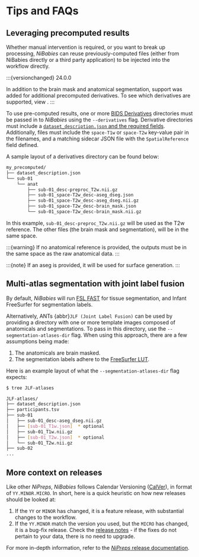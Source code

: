 # Tips and FAQs

## Leveraging precomputed results

Whether manual intervention is required, or you want to break up processing, *NiBabies* can reuse previously-computed files (either from NiBabies directly or a third party application) to be injected into the workflow directly.

:::{versionchanged} 24.0.0

In addition to the brain mask and anatomical segmentation, support was added for additional precomputed derivatives. To see which derivatives are supported, view [](outputs.md#anatomical-derivatives).
:::

To use pre-computed results, one or more [BIDS Derivatives](https://bids-specification.readthedocs.io/en/stable/05-derivatives/01-introduction.html#bids-derivatives) directories must be passed in to *NiBabies* using the `--derivatives` flag.
Derivative directories must include a [`dataset_description.json` and the required fields](https://bids-specification.readthedocs.io/en/stable/03-modality-agnostic-files.html#derived-dataset-and-pipeline-description).
Additionally, files must include the `space-T1w` or `space-T2w` key-value pair in the filenames, and a matching sidecar JSON file with the `SpatialReference` field defined.

A sample layout of a derivatives directory can be found below:

```bash
my_precomputed/
├── dataset_description.json
└── sub-01
    └── anat
        ├── sub-01_desc-preproc_T2w.nii.gz
        ├── sub-01_space-T2w_desc-aseg_dseg.json
        ├── sub-01_space-T2w_desc-aseg_dseg.nii.gz
        ├── sub-01_space-T2w_desc-brain_mask.json
        └── sub-01_space-T2w_desc-brain_mask.nii.gz
```

In this example, `sub-01_desc-preproc_T2w.nii.gz` will be used as the T2w reference. The other files (the brain mask and segmentation), will be in the same space.

:::{warning}
If no anatomical reference is provided, the outputs must be in the same space as the raw anatomical data.
:::

:::{note}
If an aseg is provided, it will be used for surface generation.
:::

## Multi-atlas segmentation with joint label fusion

By default, *NiBabies* will run [FSL FAST](https://fsl.fmrib.ox.ac.uk/fsl/fslwiki/FAST) for tissue segmentation, and Infant FreeSurfer for segmentation labels.

Alternatively, ANTs {abbr}`JLF (Joint Label Fusion)` can be used by providing a directory with one or more template images composed of anatomicals and segmentations. To pass in this directory, use the `--segmentation-atlases-dir` flag.
When using this approach, there are a few assumptions being made:

1. The anatomicals are brain masked.
1. The segmentation labels adhere to the [FreeSurfer LUT](https://surfer.nmr.mgh.harvard.edu/fswiki/FsTutorial/AnatomicalROI/FreeSurferColorLUT).

Here is an example layout of what the `--segmentation-atlases-dir` flag expects:

```bash
$ tree JLF-atlases

JLF-atlases/
├── dataset_description.json
├── participants.tsv
├── sub-01
│   ├── sub-01_desc-aseg_dseg.nii.gz
│   ├── [sub-01_T1w.json]  * optional
│   ├── sub-01_T1w.nii.gz
│   ├── [sub-01_T2w.json]  * optional
│   └── sub-01_T2w.nii.gz
├── sub-02
...
```

## More context on releases

Like other *NiPreps*, *NiBabies* follows Calendar Versioning ([CalVer](https://calver.org/)), in format of `YY.MINOR.MICRO`.
In short, here is a quick heuristic on how new releases should be looked at:

1. If the `YY` or `MINOR` has changed, it is a feature release, with substantial changes to the workflow.
1. If the `YY.MINOR` match the version you used, but the `MICRO` has changed, it is a bug-fix release.
Check the [release notes](https://github.com/nipreps/nibabies/releases) - if the fixes do not pertain to your data, there is no need to upgrade.

For more in-depth information, refer to the [*NiPreps* release documentation](https://www.nipreps.org/devs/releases/#principles).

